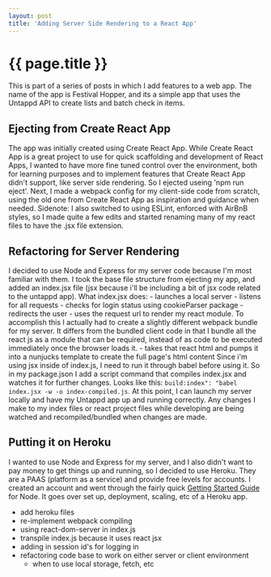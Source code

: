```yaml
---
layout: post
title: 'Adding Server Side Rendering to a React App'
---
```

# {{ page.title }}
This is part of a series of posts in which I add features to a web app. The name of the app is Festival Hopper, and its a simple app that uses the Untappd API to create lists and batch check in items.

## Ejecting from Create React App
The app was initially created using Create React App. While Create React App is a great project to use for quick scaffolding and development of React Apps, I wanted to have more fine tuned control over the environment, both for learning purposes and to implement features that Create React App didn't support, like server side rendering. So I ejected useing 'npm run eject'. Next, I made a webpack config for my client-side code from scratch, using the old one from Create React App as inspiration and guidance when needed. Sidenote: I also switched to using ESLint, enforced with AirBnB styles, so I made quite a few edits and started renaming many of my react files to have the .jsx file extension.

## Refactoring for Server Rendering
I decided to use Node and Express for my server code because I'm most familiar with them. I took the base file structure from ejecting my app, and added an index.jsx file (jsx because i'll be including a bit of jsx code related to the untappd app). What index.jsx does:
    - launches a local server
    - listens for all requests
    - checks for login status using cookieParser package
    - redirects the user
    - uses the request url to render my react module. To accomplish this I actually had to create a slightly different webpack bundle for my server. It differs from the bundled client code in that I bundle all the react js as a module that can be required, instead of as code to be executed immediately once the browser loads it.
    - takes that react html and pumps it into a nunjucks template to create the full page's html content
Since i'm using jsx inside of index.js, I need to run it through babel before using it. So in my package.json I add a script command that compiles index.jsx and watches it for further changes. Looks like this: `build:index": "babel index.jsx -w -o index-compiled.js`. At this point, I can launch my server locally and have my Untappd app up and running correctly. Any changes I make to my index files or react project files while developing are being watched and recompiled/bundled when changes are made.

## Putting it on Heroku
I wanted to use Node and Express for my server, and I also didn't want to pay money to get things up and running, so I decided to use Heroku. They are a PAAS (platform as a service) and provide free levels for accounts. I created an account and went through the fairly quick [Getting Started Guide](https://devcenter.heroku.com/articles/getting-started-with-nodejs#introduction) for Node. It goes over set up, deployment, scaling, etc of a Heroku app.




- add heroku files 
- re-implement webpack compiling
- using react-dom-server in index.js 
- transpile index.js because it uses react jsx
- adding in session id's for logging in
- refactoring code base to work on either server or client environment
    - when to use local storage, fetch, etc 

